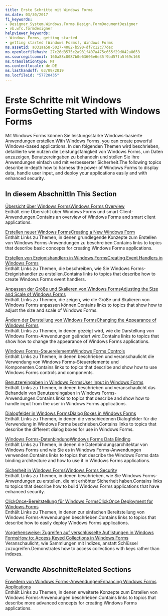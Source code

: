```yaml
---
title: Erste Schritte mit Windows Forms
ms.date: 03/30/2017
f1_keywords:
- Designer_System.Windows.Forms.Design.FormDocumentDesigner
- vb.wfc.formdesigner
helpviewer_keywords:
- Windows Forms, getting started
- getting started [Windows Forms], Windows Forms
ms.assetid: a031aa58-5027-4082-b590-df7c12c77dec
ms.openlocfilehash: 27c26d3575c2a931f407a475c655f29d042a8653
ms.sourcegitcommit: 160a88c8087b0e63606e6e35f9bd57fa5f69c168
ms.translationtype: MT
ms.contentlocale: de-DE
ms.lasthandoff: 03/09/2019
ms.locfileid: "57720435"
---
```

# <a name="getting-started-with-windows-forms"></a><span data-ttu-id="6bce2-102">Erste Schritte mit Windows Forms</span><span class="sxs-lookup"><span data-stu-id="6bce2-102">Getting Started with Windows Forms</span></span>
<span data-ttu-id="6bce2-103">Mit Windows Forms können Sie leistungsstarke Windows-basierte Anwendungen erstellen.</span><span class="sxs-lookup"><span data-stu-id="6bce2-103">With Windows Forms, you can create powerful Windows-based applications.</span></span> <span data-ttu-id="6bce2-104">In den folgenden Themen wird beschrieben, detaillierte wie nutzen die Leistungsfähigkeit von Windows Forms, um Daten anzuzeigen, Benutzereingaben zu behandeln und stellen Sie Ihre Anwendungen einfach und mit verbesserter Sicherheit.</span><span class="sxs-lookup"><span data-stu-id="6bce2-104">The following topics describe in-depth how to harness the power of Windows Forms to display data, handle user input, and deploy your applications easily and with enhanced security.</span></span>  
  
## <a name="in-this-section"></a><span data-ttu-id="6bce2-105">In diesem Abschnitt</span><span class="sxs-lookup"><span data-stu-id="6bce2-105">In This Section</span></span>  
 [<span data-ttu-id="6bce2-106">Übersicht über Windows Forms</span><span class="sxs-lookup"><span data-stu-id="6bce2-106">Windows Forms Overview</span></span>](windows-forms-overview.md)  
 <span data-ttu-id="6bce2-107">Enthält eine Übersicht über Windows Forms und smart Client-Anwendungen.</span><span class="sxs-lookup"><span data-stu-id="6bce2-107">Contains an overview of Windows Forms and smart client applications.</span></span>  
  
 [<span data-ttu-id="6bce2-108">Erstellen neuer Windows Forms</span><span class="sxs-lookup"><span data-stu-id="6bce2-108">Creating a New Windows Form</span></span>](creating-a-new-windows-form.md)  
 <span data-ttu-id="6bce2-109">Enthält Links zu Themen, in denen grundlegende Konzepte zum Erstellen von Windows Forms-Anwendungen zu beschreiben.</span><span class="sxs-lookup"><span data-stu-id="6bce2-109">Contains links to topics that describe basic concepts for creating Windows Forms applications.</span></span>  
  
 [<span data-ttu-id="6bce2-110">Erstellen von Ereignishandlern in Windows Forms</span><span class="sxs-lookup"><span data-stu-id="6bce2-110">Creating Event Handlers in Windows Forms</span></span>](creating-event-handlers-in-windows-forms.md)  
 <span data-ttu-id="6bce2-111">Enthält Links zu Themen, die beschreiben, wie Sie Windows Forms-Ereignishandler zu erstellen.</span><span class="sxs-lookup"><span data-stu-id="6bce2-111">Contains links to topics that describe how to create Windows Forms event handlers.</span></span>  
  
 [<span data-ttu-id="6bce2-112">Anpassen der Größe und Skalieren von Windows Forms</span><span class="sxs-lookup"><span data-stu-id="6bce2-112">Adjusting the Size and Scale of Windows Forms</span></span>](adjusting-the-size-and-scale-of-windows-forms.md)  
 <span data-ttu-id="6bce2-113">Enthält Links zu Themen, die zeigen, wie die Größe und Skalieren von Windows Forms anpassen können.</span><span class="sxs-lookup"><span data-stu-id="6bce2-113">Contains links to topics that show how to adjust the size and scale of Windows Forms.</span></span>  
  
 [<span data-ttu-id="6bce2-114">Ändern der Darstellung von Windows Forms</span><span class="sxs-lookup"><span data-stu-id="6bce2-114">Changing the Appearance of Windows Forms</span></span>](changing-the-appearance-of-windows-forms.md)  
 <span data-ttu-id="6bce2-115">Enthält Links zu Themen, in denen gezeigt wird, wie die Darstellung von Windows Forms-Anwendungen geändert wird.</span><span class="sxs-lookup"><span data-stu-id="6bce2-115">Contains links to topics that show how to change the appearance of Windows Forms applications.</span></span>  
  
 [<span data-ttu-id="6bce2-116">Windows Forms-Steuerelemente</span><span class="sxs-lookup"><span data-stu-id="6bce2-116">Windows Forms Controls</span></span>](./controls/index.md)  
 <span data-ttu-id="6bce2-117">Enthält Links zu Themen, in denen beschrieben und veranschaulicht die Verwendung von Windows Forms-Steuerelemente und Komponenten.</span><span class="sxs-lookup"><span data-stu-id="6bce2-117">Contains links to topics that describe and show how to use Windows Forms controls and components.</span></span>  
  
 [<span data-ttu-id="6bce2-118">Benutzereingaben in Windows Forms</span><span class="sxs-lookup"><span data-stu-id="6bce2-118">User Input in Windows Forms</span></span>](user-input-in-windows-forms.md)  
 <span data-ttu-id="6bce2-119">Enthält Links zu Themen, in denen beschrieben und veranschaulicht das Behandeln von Benutzereingaben in Windows Forms-Anwendungen.</span><span class="sxs-lookup"><span data-stu-id="6bce2-119">Contains links to topics that describe and show how to handle input from the user in Windows Forms applications.</span></span>  
  
 [<span data-ttu-id="6bce2-120">Dialogfelder in Windows Forms</span><span class="sxs-lookup"><span data-stu-id="6bce2-120">Dialog Boxes in Windows Forms</span></span>](dialog-boxes-in-windows-forms.md)  
 <span data-ttu-id="6bce2-121">Enthält Links zu Themen, in denen die verschiedenen Dialogfelder für die Verwendung in Windows Forms beschrieben.</span><span class="sxs-lookup"><span data-stu-id="6bce2-121">Contains links to topics that describe the different dialog boxes for use in Windows Forms.</span></span>  
  
 [<span data-ttu-id="6bce2-122">Windows Forms-Datenbindung</span><span class="sxs-lookup"><span data-stu-id="6bce2-122">Windows Forms Data Binding</span></span>](windows-forms-data-binding.md)  
 <span data-ttu-id="6bce2-123">Enthält Links zu Themen, in denen die Datenbindungsarchitektur von Windows Forms und wie Sie es in Windows Forms-Anwendungen verwenden.</span><span class="sxs-lookup"><span data-stu-id="6bce2-123">Contains links to topics that describe the Windows Forms data binding architecture and how to use it in Windows Forms applications.</span></span>  
  
 [<span data-ttu-id="6bce2-124">Sicherheit in Windows Forms</span><span class="sxs-lookup"><span data-stu-id="6bce2-124">Windows Forms Security</span></span>](windows-forms-security.md)  
 <span data-ttu-id="6bce2-125">Enthält Links zu Themen, in denen beschrieben, wie Sie Windows Forms-Anwendungen zu erstellen, die mit erhöhter Sicherheit haben.</span><span class="sxs-lookup"><span data-stu-id="6bce2-125">Contains links to topics that describe how to build Windows Forms applications that have enhanced security.</span></span>  
  
 [<span data-ttu-id="6bce2-126">ClickOnce-Bereitstellung für Windows Forms</span><span class="sxs-lookup"><span data-stu-id="6bce2-126">ClickOnce Deployment for Windows Forms</span></span>](clickonce-deployment-for-windows-forms.md)  
 <span data-ttu-id="6bce2-127">Enthält Links zu Themen, in denen zur einfachen Bereitstellung von Windows Forms-Anwendungen beschrieben.</span><span class="sxs-lookup"><span data-stu-id="6bce2-127">Contains links to topics that describe how to easily deploy Windows Forms applications.</span></span>  
  
 [<span data-ttu-id="6bce2-128">Vorgehensweise: Zugreifen auf verschlüsselte Auflistungen in Windows Forms</span><span class="sxs-lookup"><span data-stu-id="6bce2-128">How to: Access Keyed Collections in Windows Forms</span></span>](how-to-access-keyed-collections-in-windows-forms.md)  
 <span data-ttu-id="6bce2-129">Veranschaulicht, wie Sammlungen mit Indizes, anstatt Schlüssel zuzugreifen.</span><span class="sxs-lookup"><span data-stu-id="6bce2-129">Demonstrates how to access collections with keys rather than indexes.</span></span>  
  
## <a name="related-sections"></a><span data-ttu-id="6bce2-130">Verwandte Abschnitte</span><span class="sxs-lookup"><span data-stu-id="6bce2-130">Related Sections</span></span>  
 [<span data-ttu-id="6bce2-131">Erweitern von Windows Forms-Anwendungen</span><span class="sxs-lookup"><span data-stu-id="6bce2-131">Enhancing Windows Forms Applications</span></span>](./advanced/index.md)  
 <span data-ttu-id="6bce2-132">Enthält Links zu Themen, in denen erweiterte Konzepte zum Erstellen von Windows Forms-Anwendungen beschrieben.</span><span class="sxs-lookup"><span data-stu-id="6bce2-132">Contains links to topics that describe more advanced concepts for creating Windows Forms applications.</span></span>
